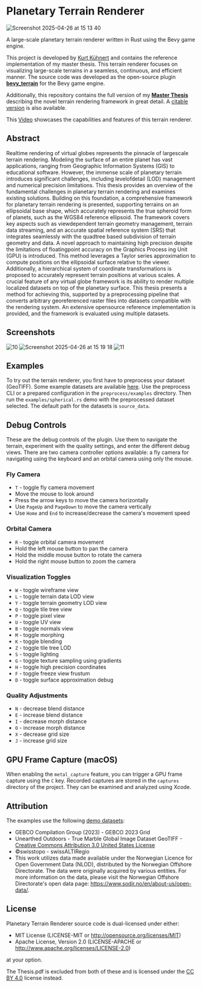# Planetary Terrain Renderer

![Screenshot 2025-04-26 at 15 13 40](https://github.com/user-attachments/assets/b3101705-20fc-4b6a-abfd-98e2a120b6f3)

A large-scale planetary terrain renderer written in Rust using the Bevy game engine.

This project is developed by [Kurt Kühnert](https://github.com/kurtkuehnert) and contains the reference implementation of my master thesis.
This terrain renderer focuses on visualizing large-scale terrains in a seamless, continuous, and efficient manner.
The source code was developed as the open-source plugin **[bevy_terrain](https://github.com/kurtkuehnert/bevy_terrain)** for the Bevy game engine.

Additionally, this repository contains the full version of my **[Master Thesis](https://github.com/kurtkuehnert/planetary_terrain_renderer/blob/main/Thesis.pdf)** describing the novel terrain rendering framework in great detail.
A [citable version](https://monarch.qucosa.de/landing-page/?tx_dlf[id]=https%3A%2F%2Fmonarch.qucosa.de%2Fapi%2Fqucosa%253A82570%2Fmets) is also available.

This [Video](https://youtu.be/ZRMt1GV50nI) showcases the capabilities and features of this terrain renderer.

## Abstract

Realtime rendering of virtual globes represents the pinnacle of largescale terrain
rendering. Modeling the surface of an entire planet has vast applications, ranging
from Geographic Information Systems (GIS) to educational software. However, the
immense scale of planetary terrain introduces significant challenges, including
levelofdetail (LOD) management and numerical precision limitations. This thesis
provides an overview of the fundamental challenges in planetary terrain rendering
and examines existing solutions. Building on this foundation, a comprehensive
framework for planetary terrain rendering is presented, supporting terrains on an
ellipsoidal base shape, which accurately represents the true spheroid form of planets,
such as the WGS84 reference ellipsoid. The framework covers key aspects such
as viewdependent terrain geometry management, terrain data streaming, and an
accurate spatial reference system (SRS) that integrates seamlessly with the quadtree
based subdivision of terrain geometry and data. A novel approach to maintaining high
precision despite the limitations of floatingpoint accuracy on the Graphics Process
ing Unit (GPU) is introduced. This method leverages a Taylor series approximation
to compute positions on the ellipsoidal surface relative to the viewer. Additionally, a
hierarchical system of coordinate transformations is proposed to accurately represent
terrain positions at various scales. A crucial feature of any virtual globe framework is
its ability to render multiple localized datasets on top of the planetary surface. This
thesis presents a method for achieving this, supported by a preprocessing pipeline
that converts arbitrary georeferenced raster files into datasets compatible with the
rendering system. An extensive opensource reference implementation is provided,
and the framework is evaluated using multiple datasets.

## Screenshots

![10](https://github.com/user-attachments/assets/da19c3b7-dad4-40f1-a94c-f4d987017ca2)
![Screenshot 2025-04-26 at 15 19 18](https://github.com/user-attachments/assets/5b92bb08-ecce-4194-beca-ff7a5b35ade4)
![11](https://github.com/user-attachments/assets/cc82078b-677c-4c2a-8ddf-5f1d2f444882)

## Examples

To try out the terrain renderer, you first have to preprocess your dataset (GeoTIFF).
Some example datasets are available [here](https://drive.proton.me/urls/ZRDAC9SWTM#IxwKkKWSBgnV).
Use the preprocess CLI or a prepared configuration in the `preprocess/examples` directory.
Then run the `examples/spherical.rs` demo with the preprocessed dataset selected.
The default path for the datasets is `source_data`.

## Debug Controls

These are the debug controls of the plugin.
Use them to navigate the terrain, experiment with the quality settings, and enter the different debug views.
There are two camera controller options available: a fly camera for navigating using the keyboard and an orbital camera
using only the mouse.

### Fly Camera

- `T` - toggle fly camera movement
- Move the mouse to look around
- Press the arrow keys to move the camera horizontally
- Use `PageUp` and `PageDown` to move the camera vertically
- Use `Home` and `End` to increase/decrease the camera's movement speed

### Orbital Camera

- `R` - toggle orbital camera movement
- Hold the left mouse button to pan the camera
- Hold the middle mouse button to rotate the camera
- Hold the right mouse button to zoom the camera

### Visualization Toggles

- `W` - toggle wireframe view
- `L` - toggle terrain data LOD view
- `Y` - toggle terrain geometry LOD view
- `Q` - toggle tile tree view
- `P` - toggle pixel view
- `U` - toggle UV view
- `B` - toggle normals view
- `M` - toggle morphing
- `K` - toggle blending
- `Z` - toggle tile tree LOD
- `S` - toggle lighting
- `G` - toggle texture sampling using gradients
- `H` - toggle high precision coordinates
- `F` - toggle freeze view frustum
- `D` - toggle surface approximation debug

### Quality Adjustments

- `N` - decrease blend distance
- `E` - increase blend distance
- `I` - decrease morph distance
- `O` - increase morph distance
- `X` - decrease grid size
- `J` - increase grid size

## GPU Frame Capture (macOS)

When enabling the `metal_capture` feature, you can trigger a GPU frame capture using the `C` key.
Recorded captures are stored in the `captures` directory of the project.
They can be examined and analyzed using Xcode.

## Attribution

The examples use the following [demo datasets](https://drive.proton.me/urls/ZRDAC9SWTM#IxwKkKWSBgnV):

- GEBCO Compilation Group (2023) - GEBCO 2023 Grid
- Unearthed Outdoors - True Marble Global Image Dataset GeoTIFF - [Creative Commons Attribution 3.0 United States
  License](https://creativecommons.org/licenses/by/3.0/us/legalcode)
- ©swisstopo - swissALTIRegio
- This work utilizes data made available under the Norwegian Licence for Open Government Data (NLOD), distributed by the
  Norwegian Offshore Directorate. The data were originally acquired by various entities. For more information on the
  data,
  please visit the Norwegian Offshore Directorate's open data page:
  https://www.sodir.no/en/about-us/open-data/.

## License

Planetary Terrain Renderer source code is dual-licensed under either:

* MIT License (LICENSE-MIT or http://opensource.org/licenses/MIT)
* Apache License, Version 2.0 (LICENSE-APACHE or http://www.apache.org/licenses/LICENSE-2.0)

at your option.

The Thesis.pdf is excluded from both of these and is licensed under
the [CC BY 4.0](https://creativecommons.org/licenses/by/4.0/) license instead.
